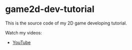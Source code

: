 # game2d-dev-tutorial

This is the source code of my 2D game developing tutorial.

Watch my videos:

- [YouTube](https://www.youtube.com/@realSquid233)
